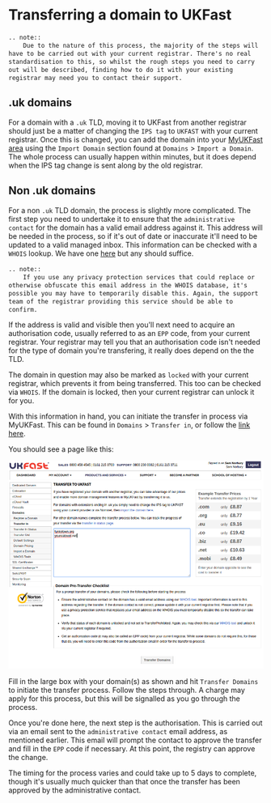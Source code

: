 # Transferring a domain to UKFast

```eval_rst
.. note::
    Due to the nature of this process, the majority of the steps will have to be carried out with your current registrar. There's no real standardisation to this, so whilst the rough steps you need to carry out will be described, finding how to do it with your existing registrar may need you to contact their support.
```

## .uk domains

For a domain with a `.uk` TLD, moving it to UKFast from another registrar should just be a matter of changing the `IPS tag` to `UKFAST` with your current registrar. Once this is changed, you can add the domain into your [MyUKFast area](https://www.ukfast.co.uk/myukfast.html) using the `Import Domain` section found at `Domains` > `Import a Domain`. The whole process can usually happen within minutes, but it does depend when the IPS tag change is sent along by the old registrar.

## Non .uk domains

For a non `.uk` TLD domain, the process is slightly more complicated. The first step you need to undertake it to ensure that the `administrative contact` for the domain has a valid email address against it. This address will be needed in the process, so if it's out of date or inaccurate it'll need to be updated to a valid managed inbox. This information can be checked with a `WHOIS` lookup. We have one [here](https://my.ukfast.co.uk/domains/tools/) but any should suffice.


```eval_rst
.. note::
    If you use any privacy protection services that could replace or otherwise obfuscate this email address in the WHOIS database, it's possible you may have to temporarily disable this. Again, the support team of the registrar providing this service should be able to confirm.
```

If the address is valid and visible then you'll next need to acquire an authorisation code, usually referred to as an `EPP` code, from your current registrar. Your registrar may tell you that an authorisation code isn't needed for the type of domain you're transfering, it really does depend on the the TLD.

The domain in question may also be marked as `locked` with your current registrar, which prevents it from being transferred. This too can be checked via `WHOIS`. If the domain is locked, then your current registrar can unlock it for you.

With this information in hand, you can initiate the transfer in process via MyUKFast. This can be found in `Domains` > `Transfer in`, or follow the [link here](https://my.ukfast.co.uk/domains/transfer-in.php).

You should see a page like this:

![Domain transfer page](files/transfer1.png)

Fill in the large box with your domain(s) as shown and hit `Transfer Domains` to initiate the transfer process. Follow the steps through. A charge may apply for this process, but this will be signalled as you go through the process.

Once you're done here, the next step is the authorisation. This is carried out via an email sent to the `administrative contact` email address, as mentioned earlier. This email will prompt the contact to approve the transfer and fill in the `EPP` code if necessary. At this point, the registry can approve the change.

The timing for the process varies and could take up to 5 days to complete, though it's usually much quicker than that once the transfer has been approved by the administrative contact.
